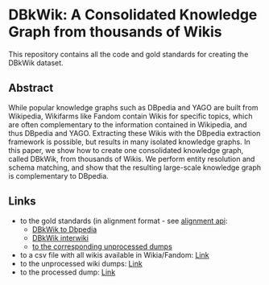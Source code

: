 # DBkWik: A Consolidated Knowledge Graph from thousands of Wikis

This repository contains all the code and gold standards for creating the DBkWik dataset.

## Abstract
While popular knowledge graphs such as DBpedia and YAGO are built from Wikipedia, Wikifarms like Fandom contain Wikis for specific topics, which are often complementary to the information contained in Wikipedia, and thus DBpedia and YAGO. Extracting these Wikis with the DBpedia extraction framework is possible, but results in many isolated knowledge graphs. In this paper, we show how to create one consolidated knowledge graph, called DBkWik, from thousands of Wikis. We perform entity resolution and schema matching, and show that the
resulting large-scale knowledge graph is complementary to DBpedia.

## Links

- to the gold standards (in alignment format - see [alignment api](http://alignapi.gforge.inria.fr/format.html):
  - [DBkWik to Dbpedia](https://github.com/sven-h/dbkwik/tree/master/f_gold_mapping_dbpedia/gold)
  - [DBkWik interwiki](https://github.com/sven-h/dbkwik/tree/master/e_gold_mapping_interwiki/gold)
  - [to the corresponding unprocessed dumps](http://data.dws.informatik.uni-mannheim.de/dbkwik/KGs_for_gold_standard.tar.gz)
- to a csv file with all wikis available in Wikia/Fandom: [Link](http://data.dws.informatik.uni-mannheim.de/dbkwik/2018-03-fandom_statistics.csv)
- to the unprocessed wiki dumps: [Link](http://data.dws.informatik.uni-mannheim.de/dbkwik/dbkwik-v1.0.tar.gz)
- to the processed dump: [Link](http://data.dws.informatik.uni-mannheim.de/dbkwik/dbkwik_fusion-v1.0.tar.gz)
